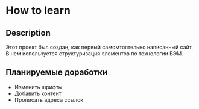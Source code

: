 # How to learn

## Description
Этот проект был создан, как первый самомтоятельно написанный сайт. В нем используется структуризация элементов по технологии БЭМ.

## Планируемые доработки
* Изменить шрифты
* Добавить контент
* Прописать адреса ссылок
